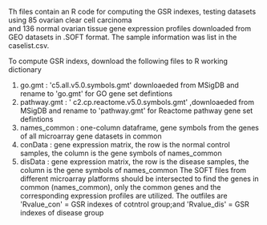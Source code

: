 Th files contain an R code for computing the GSR indexes, testing datasets using 85 ovarian clear cell carcinoma  
and 136 normal ovarian tissue gene expression profiles downloaded from GEO datasets in .SOFT format. The sample information was list in 
the caselist.csv. 

To compute GSR indexs, download the following files to R working dictionary
1. go.gmt :  'c5.all.v5.0.symbols.gmt' downloaeded from MSigDB and rename to 'go.gmt' for GO gene set defintions
2. pathway.gmt : ' c2.cp.reactome.v5.0.symbols.gmt' ,downloaeded from MSigDB and rename to 'pathway.gmt' for Reactome pathway gene set defintions
3. names_common : one-column dataframe, gene symbols from the genes of all microarray gene datasets in common
3. conData : gene expression matrix, the row is the normal control samples, the column is the gene symbols of names_common
4. disData : gene expression matrix, the row is the disease samples, the column is the gene symbols of names_common
The SOFT files from different microarray platforms should be intersected to find the genes in common (names_common), only the common genes 
and the corresponding expression profiles are utilized. 
The outfiles are 'Rvalue_con' = GSR indexes of cotntrol group;and  'Rvalue_dis' = GSR indexes of disease group
